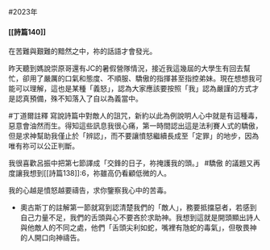 #2023年 
#### [[詩篇140]]

在苦難與艱難的黯然之中，祢的話語才會發光。

昨天聽到媽說崇原哥還有JC的暑假營隊情況，接近我這幾屆的大學生有回去幫忙，卻用了嚴厲的口氣和態度、不順服、驕傲的指揮甚至指控弟妹。現在想想我可能可以理解，這也是某種「義怒」，認為大家應該要按照「我」認為嚴謹的方式才是認真預備，殊不知落入了自以為義當中。

#丁道爾註釋 寫說詩篇中對敵人的詛咒，新約以此為例說明人心中就是有這種毒，惡意會油然而生。得知這些訊息我很心痛，第一時間認出這是法利賽人式的驕傲，但是求神幫助我僅止於「辨認」，而不要讓憤怒繼續長成至「定罪」的地步，因為唯有祢可以公正判斷。

我很喜歡呂振中把第七節譯成「交鋒的日子，祢掩護我的頭。」
#驕傲 的議題又再度讓我想到[[詩篇138]]:6，祢雖高仍看顧低微的人。

我的心越是憤怒越要禱告，求你鑒察我心中的苦毒。

* 奧古斯丁的註解第一節就寫到認清楚我們的「敵人」，務要抵擋惡者，若感到自己力量不足，我們的舌頭與心不要吝於求助神。我想到這就是開頭顯出詩人與他敵人的不同之處，他們「舌頭尖利如蛇，嘴裡有虺蛇的毒氣」，但敬畏神的人開口向神禱告。